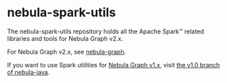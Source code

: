 # nebula-spark-utils

The nebula-spark-utils repository holds all the Apache Spark&trade; related libraries and tools for Nebula Graph v2.x.

For Nebula Graph v2.x, see [nebula-graph](https://github.com/vesoft-inc/nebula-graph).

If you want to use Spark utilities for [Nebula Graph v1.x](https://github.com/vesoft-inc/nebula), visit [the v1.0 branch of nebula-java](https://github.com/vesoft-inc/nebula-java/tree/v1.0).
